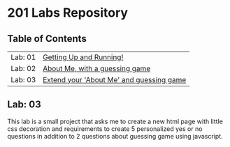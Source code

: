 # 201 Labs Repository

## Table of Contents

|   |   |
| - | - |
| Lab: 01  | [Getting Up and Running!](Lab01b/index.html)  |
| Lab: 02  | [About Me, with a guessing game](Lab02/index.html)  |
| Lab: 03  | [Extend your 'About Me' and guessing game](Lab03/index.html)  |

## Lab: 03

This lab is a small project that asks me to create a new html page with little css decoration and requirements to create 5 personalized yes or no questions in addition to 2 questions about guessing game using javascript.